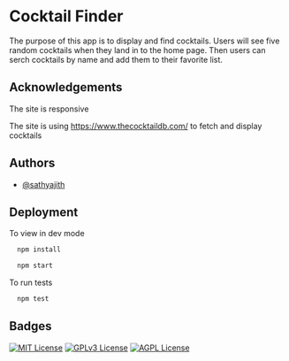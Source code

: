 
# Cocktail Finder

The purpose of this app is to display and find cocktails. Users will see five random cocktails when they land in to the home page. Then users can serch cocktails by name and add them to their favorite list.



## Acknowledgements

The site is responsive 

The site is using https://www.thecocktaildb.com/ to fetch and display cocktails
## Authors

- [@sathyajith](https://github.com/lakmalsathyajith)


## Deployment

To view in dev mode

```bash
  npm install
```
```bash
  npm start
```
To run tests

```bash
  npm test
```

## Badges


[![MIT License](https://img.shields.io/badge/License-MIT-green.svg)](https://choosealicense.com/licenses/mit/)
[![GPLv3 License](https://img.shields.io/badge/License-GPL%20v3-yellow.svg)](https://opensource.org/licenses/)
[![AGPL License](https://img.shields.io/badge/license-AGPL-blue.svg)](http://www.gnu.org/licenses/agpl-3.0)